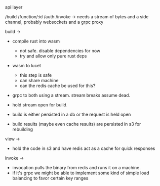 


api layer

 /build
 /function/:id
 /auth
 /invoke -> needs a stream of bytes and a side channel, probably websockets and a grpc proxy
 
 
build ->
 - compile rust into wasm
     - not safe. disable dependencies for now
     - try and allow only pure rust deps 
 - wasm to lucet
     - this step is safe
     - can share machine
     - can the redis cache be used for this?

 - grpc to both using a stream. stream breaks assume dead.
 - hold stream open for build. 
 - build is either persisted in a db or the request is held open
 - build results (maybe even cache results) are persisted in s3 for rebuilding

view ->
 - hold the code in s3 and have redis act as a cache for quick responses
 
invoke ->
 - invocation pulls the binary from redis and runs it on a machine. 
 - if it's grpc we might be able to implement some kind of simple load balancing to favor certain key ranges
